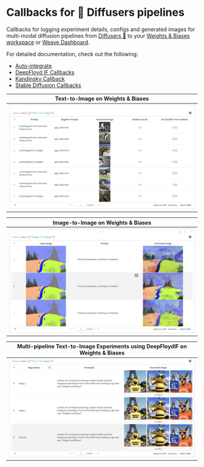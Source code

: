 # Callbacks for 🧨 Diffusers pipelines

Callbacks for logging experiment details, configs and generated images for multi-modal diffusion pipelines from [Diffusers 🧨](https://huggingface.co/docs/diffusers) to your [Weights & Biases workspace](https://docs.wandb.ai/guides/app/pages/workspaces) or [Weave Dashboard](https://weave.wandb.ai/).

For detailed documentation, check out the following:

- [Auto-integrate](./auto_integrate.md)
- [DeepFloyd IF Callbacks](./deepfloyd_if.md)
- [Kandinsky Callback](./kandinsky.md)
- [Stable Diffusion Callbacks](./stable_diffusion.md)

| Text-to-Image on Weights & Biases |
| -------- |
| ![](./assets/text_to_image.png) |

| Image-to-Image on Weights & Biases |
| -------- |
| ![](./assets/image_to_image.png) |

| Multi-pipeline Text-to-Image Experiments using DeepFloydIF on Weights & Biases |
| -------- |
| ![](./assets/multi_pipeline_t2i.png) |
